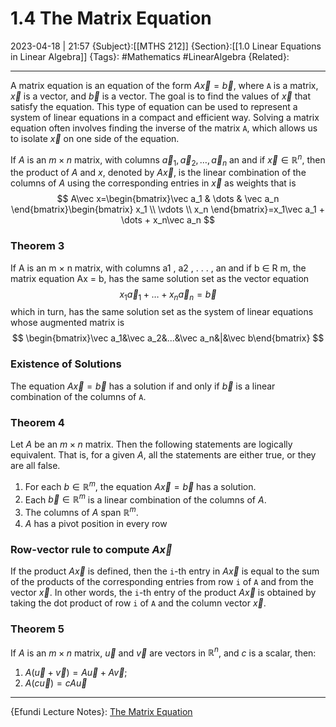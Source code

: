 # 1.4 The Matrix Equation
2023-04-18 | 21:57
{Subject}:[[MTHS 212]]
{Section}:[[1.0 Linear Equations in Linear Algebra]]
{Tags}: #Mathematics #LinearAlgebra 
{Related}:

--- 
A matrix equation is an equation of the form $A \vec x = \vec b$, where `A` is a matrix, $\vec x$ is a vector, and $\vec b$ is a vector. The goal is to find the values of $\vec x$ that satisfy the equation. This type of equation can be used to represent a system of linear equations in a compact and efficient way. Solving a matrix equation often involves finding the inverse of the matrix `A`, which allows us to isolate $\vec x$ on one side of the equation.

If $A$ is an $m×n$ matrix, with columns $\vec a_1,\vec a_2,\dots,\vec a_n$ an and if $\vec x \in \mathbb{R}^n$, then the product of $A$ and $x$, denoted by $A\vec x$, is the linear combination of the columns of $A$ using the corresponding entries in $\vec x$ as weights that is
$$
A\vec x=\begin{bmatrix}\vec a_1 & \dots & \vec a_n \end{bmatrix}\begin{bmatrix} x_1 \\ \vdots \\ x_n \end{bmatrix}=x_1\vec a_1 + \dots + x_n\vec a_n
$$
### Theorem 3
If A is an m × n matrix, with columns a1 , a2 , . . . , an and if b ∈ R m, the matrix equation Ax = b, has the same solution set as the vector equation
$$x_1\vec a_1 + \dots + x_n\vec a_n = \vec b$$which in turn, has the same solution set as the system of linear equations whose augmented matrix is
$$ \begin{bmatrix}\vec a_1&\vec a_2&...&\vec a_n&|&\vec b\end{bmatrix} $$
### Existence of Solutions

The equation $A \vec x = \vec b$ has a solution if and only if $\vec b$ is a linear combination of the columns of `A`.

### Theorem 4
Let $A$ be an $m × n$ matrix. Then the following statements are logically equivalent. That is, for a given $A$, all the statements are either true, or they are all false. 
1. For each $b\in \mathbb{R}^m$, the equation $A\vec x =\vec b$ has a solution. 
2. Each $\vec b \in \mathbb{R}^m$ is a linear combination of the columns of $A$. 
3. The columns of $A$ span $\mathbb{R}^m$. 
4. $A$ has a pivot position in every row

### Row-vector rule to compute $A\vec x$
If the product $A \vec x$ is defined, then the `i`-th entry in $A \vec x$ is equal to the sum of the products of the corresponding entries from row `i` of `A` and from the vector $\vec x$. In other words, the `i`-th entry of the product $A \vec x$ is obtained by taking the dot product of row `i` of `A` and the column vector $\vec x$.

### Theorem 5
If $A$ is an $m × n$ matrix, $\vec u$ and $\vec v$ are vectors in $\mathbb{R}^n$, and $c$ is a scalar, then: 
1. $A(\vec u + \vec v) = A\vec u + A\vec v$; 
2. $A(c\vec u) = cA\vec u$

--- 
{Efundi Lecture Notes}: [The Matrix Equation](https://efundi.nwu.ac.za/access/content/group/dcb035b6-0c04-4a4b-ae6d-f100a884060e/Lecture%20notes/Mr%20Majozi/MTHS%20212%20Leergedeelte%201.4.pdf)